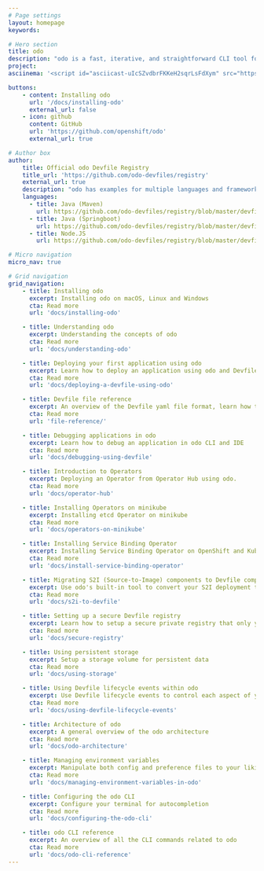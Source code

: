 ```yaml
---
# Page settings
layout: homepage
keywords:

# Hero section
title: odo 
description: "odo is a fast, iterative, and straightforward CLI tool for developers who write, build, and deploy applications on Kubernetes and OpenShift.<br><br>Existing tools such as kubectl and oc are more operations-focused and require a deep-understanding of Kubernetes and OpenShift concepts. odo abstracts away complex Kubernetes and OpenShift concepts for the developer."
project: 
asciinema: '<script id="asciicast-uIcSZvdbrFKKeH2sqrLsFdXym" src="https://asciinema.org/a/uIcSZvdbrFKKeH2sqrLsFdXym.js" async></script>'

buttons:
    - content: Installing odo
      url: '/docs/installing-odo'
      external_url: false
    - icon: github
      content: GitHub
      url: 'https://github.com/openshift/odo'
      external_url: true

# Author box
author:
    title: Official odo Devfile Registry
    title_url: 'https://github.com/odo-devfiles/registry'
    external_url: true
    description: "odo has examples for multiple languages and frameworks. However, with Devfile, you can take any language or framework and deploy it."
    languages:
      - title: Java (Maven)
        url: https://github.com/odo-devfiles/registry/blob/master/devfiles/java-maven/devfile.yaml
      - title: Java (Springboot)
        url: https://github.com/odo-devfiles/registry/blob/master/devfiles/java-springboot/devfile.yaml
      - title: Node.JS
        url: https://github.com/odo-devfiles/registry/blob/master/devfiles/nodejs/devfile.yaml

# Micro navigation
micro_nav: true

# Grid navigation
grid_navigation:
    - title: Installing odo
      excerpt: Installing odo on macOS, Linux and Windows
      cta: Read more
      url: 'docs/installing-odo'

    - title: Understanding odo
      excerpt: Understanding the concepts of odo
      cta: Read more
      url: 'docs/understanding-odo'

    - title: Deploying your first application using odo
      excerpt: Learn how to deploy an application using odo and Devfile
      cta: Read more
      url: 'docs/deploying-a-devfile-using-odo'

    - title: Devfile file reference
      excerpt: An overview of the Devfile yaml file format, learn how to customize your devfile.yaml file
      cta: Read more
      url: 'file-reference/'

    - title: Debugging applications in odo
      excerpt: Learn how to debug an application in odo CLI and IDE
      cta: Read more
      url: 'docs/debugging-using-devfile'

    - title: Introduction to Operators
      excerpt: Deploying an Operator from Operator Hub using odo.
      cta: Read more
      url: 'docs/operator-hub'

    - title: Installing Operators on minikube
      excerpt: Installing etcd Operator on minikube
      cta: Read more
      url: 'docs/operators-on-minikube'

    - title: Installing Service Binding Operator
      excerpt: Installing Service Binding Operator on OpenShift and Kubernetes
      cta: Read more
      url: 'docs/install-service-binding-operator'

    - title: Migrating S2I (Source-to-Image) components to Devfile components
      excerpt: Use odo's built-in tool to convert your S2I deployment to devfile
      cta: Read more
      url: 'docs/s2i-to-devfile'

    - title: Setting up a secure Devfile registry
      excerpt: Learn how to setup a secure private registry that only you or your team can access
      cta: Read more
      url: 'docs/secure-registry'

    - title: Using persistent storage
      excerpt: Setup a storage volume for persistent data
      cta: Read more
      url: 'docs/using-storage'

    - title: Using Devfile lifecycle events within odo
      excerpt: Use Devfile lifecycle events to control each aspect of your component deployment
      cta: Read more
      url: 'docs/using-devfile-lifecycle-events'

    - title: Architecture of odo
      excerpt: A general overview of the odo architecture
      cta: Read more
      url: 'docs/odo-architecture'

    - title: Managing environment variables
      excerpt: Manipulate both config and preference files to your liking
      cta: Read more
      url: 'docs/managing-environment-variables-in-odo'

    - title: Configuring the odo CLI
      excerpt: Configure your terminal for autocompletion
      cta: Read more
      url: 'docs/configuring-the-odo-cli'

    - title: odo CLI reference
      excerpt: An overview of all the CLI commands related to odo
      cta: Read more
      url: 'docs/odo-cli-reference'
---
```

